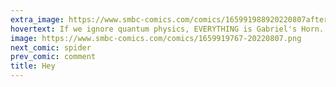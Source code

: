 ```yaml
---
extra_image: https://www.smbc-comics.com/comics/165991988920220807after.png
hovertext: If we ignore quantum physics, EVERYTHING is Gabriel's Horn.
image: https://www.smbc-comics.com/comics/1659919767-20220807.png
next_comic: spider
prev_comic: comment
title: Hey
---
```


